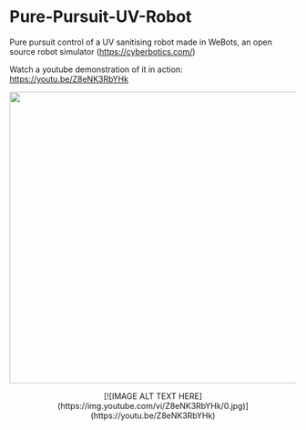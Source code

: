 # Pure-Pursuit-UV-Robot 

Pure pursuit control of a UV sanitising robot made in WeBots, an open source robot simulator (https://cyberbotics.com/)

Watch a youtube demonstration of it in action: https://youtu.be/Z8eNK3RbYHk

<p align="center">
  <img width="512" height="512" src="https://raw.githubusercontent.com/keatinl1/image-processing/main/figures/lena512QH.png">
</p>
<div align="center">
  [![IMAGE ALT TEXT HERE](https://img.youtube.com/vi/Z8eNK3RbYHk/0.jpg)](https://youtu.be/Z8eNK3RbYHk)
</div>

